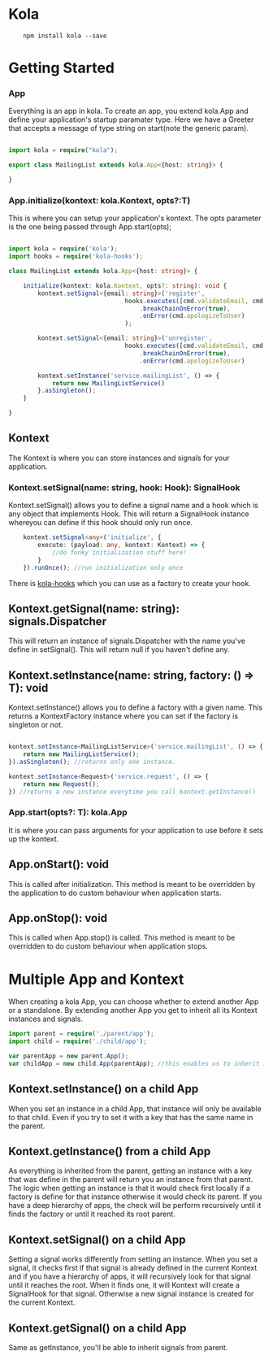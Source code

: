 # Kola

```shell
    npm install kola --save
```

# Getting Started

### App
Everything is an app in kola. To create an app, you extend kola.App and define your application's startup paramater type.
Here we have a Greeter that accepts a message of type string on start(note the generic param).

```typescript

import kola = require("kola");

export class MailingList extends kola.App<{host: string}> {

}

```

### App.initialize(kontext: kola.Kontext, opts?:T)
This is where you can setup your application's kontext. The opts parameter is the one being passed through App.start(opts);

```typescript

import kola = require('kola');
import hooks = require('kola-hooks');

class MailingList extends kola.App<{host: string}> {

    initialize(kontext: kola.Kontext, opts?: string): void {
        kontext.setSignal<{email: string}>('register',
                                hooks.executes([cmd.validateEmail, cmd.registerEmail, cmd.congratulateUser])
                                    .breakChainOnError(true),
                                    .onError(cmd.apologizeToUser)
                                );

        kontext.setSignal<{email: string}>('unregister',
                                hooks.executes([cmd.validateEmail, cmd.unregisterEmail])
                                    .breakChainOnError(true),
                                    .onError(cmd.apologizeToUser)

        kontext.setInstance('service.mailingList', () => {
            return new MailingListService()
        }.asSingleton();
    }

}

```
## Kontext
The Kontext is where you can store instances and signals for your application.

### Kontext.setSignal(name: string, hook: Hook<T>): SignalHook<T>
Kontext.setSignal() allows you to define a signal name and a hook which is any object that implements Hook<T>. This will
return a SignalHook<T> instance whereyou can define if this hook should only run once.

```typescript
    kontext.setSignal<any>('initialize', {
        execute: (payload: any, kontext: Kontext) => {
            //do funky initialization stuff here!
        }
    }).runOnce(); //run initialization only once
```

There is [kola-hooks](https://github.com/staticfunction/kola-hooks) which you can use as a factory to create your hook.

## Kontext.getSignal(name: string): signals.Dispatcher<T>
This will return an instance of signals.Dispatcher with the name you've define in setSignal(). This will return null
if you haven't define any.

## Kontext.setInstance<T>(name: string, factory: () => T): void
Kontext.setInstance() allows you to define a factory with a given name. This returns a KontextFactory<T> instance where you
can set if the factory is singleton or not.

```typescript

kontext.setInstance<MailingListService>('service.mailingList', () => {
    return new MailingListService();
}).asSingleton(); //returns only one instance.

kontext.setInstance<Request>('service.request', () => {
    return new Request();
}) //returns a new instance everytime you call kontext.getInstance()

```


### App.start(opts?: T): kola.App<T>
It is where you can pass arguments for your application to use before it sets up the kontext.

## App.onStart(): void
This is called after initialization. This method is meant to be overridden by the application to do custom behaviour when
application starts.


## App.onStop(): void
This is called when App.stop() is called. This method is meant to be overridden to do custom behaviour when application stops.

# Multiple App and Kontext
When creating a kola App, you can choose whether to extend another App or a standalone. By extending another App you get
to inherit all its Kontext instances and signals.

```typescript
import parent = require('./parent/app');
import child = require('./child/app');

var parentApp = new parent.App();
var childApp = new child.App(parentApp); //this enables us to inherit instances and signals from parent.

```

## Kontext.setInstance() on a child App
When you set an instance in a child App, that instance will only be available to that child. Even if you try to set it with a
key that has the same name in the parent.

## Kontext.getInstance() from a child App
As everything is inherited from the parent, getting an instance with a key that was define in the parent will return you
an instance from that parent. The logic when getting an instance is that it would check first locally if a factory is define for
that instance otherwise it would check its parent. If you have a deep hierarchy of apps, the check will be perform recursively until
it finds the factory or until it reached its root parent.


## Kontext.setSignal() on a child App
Setting a signal works differently from setting an instance. When you set a signal, it checks first if that signal is already
defined in the current Kontext and if you have a hierarchy of apps, it will recursively look for that signal until it reaches the root. When
it finds one, it will Kontext will create a SignalHook for that signal. Otherwise a new signal instance is created for the current Kontext.

## Kontext.getSignal() on a child App
Same as getInstance, you'll be able to inherit signals from parent.